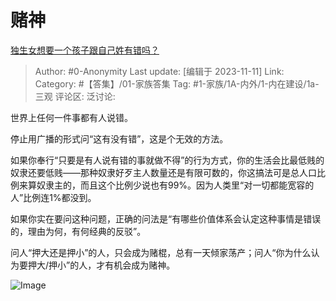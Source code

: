 # 赌神
[独生女想要一个孩子跟自己姓有错吗？](https://www.zhihu.com/question/590959144/answer/3284562896)

> Author: #0-Anonymity
> Last update: [编辑于 2023-11-11]
> Link:
> Category: #【答集】/01-家族答集
> Tag: #1-家族/1A-内外/1-内在建设/1a-三观
> 评论区:
> 泛讨论:

世界上任何一件事都有人说错。

停止用广播的形式问“这有没有错”，这是个无效的方法。

如果你奉行“只要是有人说有错的事就做不得”的行为方式，你的生活会比最低贱的奴隶还要低贱——那种奴隶好歹主人数量还是有限可数的，你这搞法可是总人口比例来算奴隶主的，而且这个比例少说也有99%。因为人类里“对一切都能宽容的人”比例连1%都没到。

如果你实在要问这种问题，正确的问法是“有哪些价值体系会认定这种事情是错误的，理由为何，有何经典的反驳”。

问人“押大还是押小”的人，只会成为赌棍，总有一天倾家荡产；问人“你为什么认为要押大/押小”的人，才有机会成为赌神。

![Image](https://pic1.zhimg.com/50/v2-ad50d98775015f8fef32e328ab58c85c_720w.jpg?source=1940ef5c)
